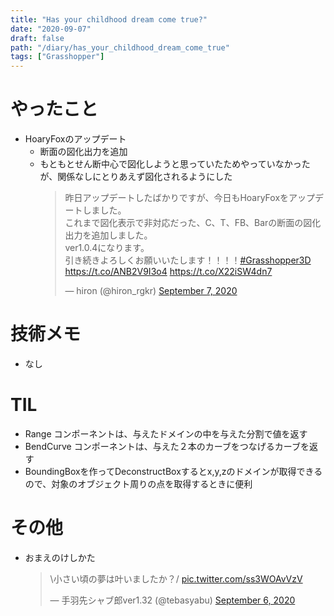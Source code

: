```yaml
---
title: "Has your childhood dream come true?"
date: "2020-09-07"
draft: false
path: "/diary/has_your_childhood_dream_come_true"
tags: ["Grasshopper"]
---
```


# やったこと

+ HoaryFoxのアップデート
  + 断面の図化出力を追加
  + もともとせん断中心で図化しようと思っていたためやっていなかったが、関係なしにとりあえず図化されるようにした
    <blockquote class="twitter-tweet"><p lang="ja" dir="ltr">昨日アップデートしたばかりですが、今日もHoaryFoxをアップデートしました。<br>これまで図化表示で非対応だった、C、T、FB、Barの断面の図化出力を追加しました。<br>ver1.0.4になります。<br>引き続きよろしくお願いいたします！！！！<a href="https://twitter.com/hashtag/Grasshopper3D?src=hash&amp;ref_src=twsrc%5Etfw">#Grasshopper3D</a> <a href="https://t.co/ANB2V9I3o4">https://t.co/ANB2V9I3o4</a> <a href="https://t.co/X22iSW4dn7">https://t.co/X22iSW4dn7</a></p>&mdash; hiron (@hiron_rgkr) <a href="https://twitter.com/hiron_rgkr/status/1302966781879808000?ref_src=twsrc%5Etfw">September 7, 2020</a></blockquote> <script async src="https://platform.twitter.com/widgets.js" charset="utf-8"></script>

# 技術メモ

+ なし

# TIL

+ Range コンポーネントは、与えたドメインの中を与えた分割で値を返す
+ BendCurve コンポーネントは、与えた２本のカーブをつなげるカーブを返す
+ BoundingBoxを作ってDeconstructBoxするとx,y,zのドメインが取得できるので、対象のオブジェクト周りの点を取得するときに便利

# その他

+ おまえのけしかた
  <blockquote class="twitter-tweet"><p lang="ja" dir="ltr">\小さい頃の夢は叶いましたか？/ <a href="https://t.co/ss3WOAvVzV">pic.twitter.com/ss3WOAvVzV</a></p>&mdash; 手羽先シャブ郎ver1.32 (@tebasyabu) <a href="https://twitter.com/tebasyabu/status/1302486171570720768?ref_src=twsrc%5Etfw">September 6, 2020</a></blockquote> <script async src="https://platform.twitter.com/widgets.js" charset="utf-8"></script>
